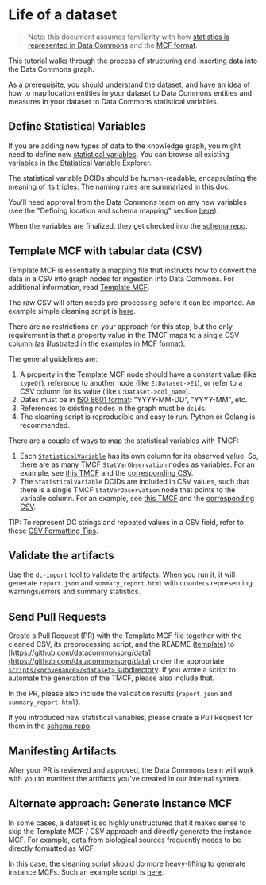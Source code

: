 # Life of a dataset

> Note: this document assumes familiarity with how [statistics is represented in
> Data Commons](representing_statistics.md) and the [MCF format](mcf_format.md).

This tutorial walks through the process of structuring and inserting data into
the Data Commons graph.

As a prerequisite, you should understand the dataset, and have an idea of how
to map location entities in your dataset to Data Commons entities and measures
in your dataset to Data Commons statistical variables.

## Define Statistical Variables

If you are adding new types of data to the knowledge graph, you might need to
define new [statistical variables](representing_statistics.md). You can browse
all existing variables in the [Statistical Variable
Explorer](https://datacommons.org/tools/statvar).

The statistical variable DCIDs should be human-readable, encapsulating the
meaning of its triples.  The naming rules are summarized in [this
doc](https://docs.google.com/document/d/1YtmQu_gOXENt4W2lmlK-8Mtnw_XB3kZlLBjSN-gT0oE/preview#bookmark=kix.bdksa8hbv3si).

You'll need approval from the Data Commons team on any new variables (see the 
"Defining location and schema mapping" section 
[here](https://github.com/datacommonsorg/data/blob/master/docs/README.md)). 

When the variables are finalized, they get checked into the [schema 
repo](https://github.com/datacommonsorg/schema/tree/main/stat_vars).

## Template MCF with tabular data (CSV)

Template MCF is essentially a mapping file that instructs how to convert the
data in a CSV into graph nodes for ingestion into Data Commons.  For additional
information, read [Template
MCF](https://github.com/datacommonsorg/data/blob/master/docs/mcf_format.md#template-mcf).

The raw CSV will often needs pre-processing before it can be imported.  An
example simple cleaning script is
[here](https://github.com/datacommonsorg/data/blob/master/scripts/covid_tracking_project/historic_state_data/preprocess_csv.py).

There are no restrictions on your approach for this step, but the only
requirement is that a property value in the TMCF maps to a single CSV column (as
illustrated in the examples in [MCF format](mcf_format.md)).

The general guidelines are:

1. A property in the Template MCF node should have a constant value (like `typeOf`), reference to another node (like `E:Dataset->E1`), or refer to a CSV column for its value (like `C:Dataset->col_name`).
1. Dates must be in [ISO 8601 format](https://www.w3.org/TR/NOTE-datetime): "YYYY-MM-DD", "YYYY-MM", etc.
1. References to existing nodes in the graph must be `dcid`s.
1. The cleaning script is reproducible and easy to run. Python or Golang is recommended.

There are a couple of ways to map the statistical variables with TMCF:

1. Each
   [`StatisticalVariable`](https://datacommons.org/browser/StatisticalVariable)
   has its own column for its observed value.  So, there are as many TMCF
   `StatVarObservation` nodes as variables. For an example, see [this
   TMCF](https://github.com/datacommonsorg/data/blob/master/scripts/covid_tracking_project/historic_state_data/test_expected_tmcf.tmcf)
   and the [corresponding CSV](https://github.com/datacommonsorg/data/blob/master/scripts/covid_tracking_project/historic_state_data/test_csv.csv).
1. The `StatisticalVariable` DCIDs are included in CSV values, such that there
   is a single TMCF `StatVarObservation` node that points to the variable
   column. For an example, see [this TMCF](https://github.com/datacommonsorg/data/blob/master/scripts/india_census/primary_census_abstract_data/IndiaCensus2011_Primary_Abstract_Data.tmcf)
   and the [corresponding CSV](https://github.com/datacommonsorg/data/blob/master/scripts/india_census/primary_census_abstract_data/IndiaCensus2011_Primary_Abstract_Data.csv).

TIP: To represent DC strings and repeated values in a CSV field, refer to these
[CSV Formatting Tips](formatting_tips.md).

## Validate the artifacts

Use the [`dc-import`](https://github.com/datacommonsorg/import#using-import-tool) tool to validate the artifacts. When you run it, it will generate `report.json` and `summary_report.html` with counters representing warnings/errors and summary statistics.

## Send Pull Requests

Create a Pull Request (PR) with the Template MCF file together with the cleaned CSV, its preprocessing script, and the README ([template](https://github.com/datacommonsorg/data/tree/master/scripts/example_provenance/example_dataset)) to [https://github.com/datacommonsorg/data](https://github.com/datacommonsorg/data) under the appropriate [`scripts/<provenance>/<dataset>` subdirectory](https://github.com/datacommonsorg/data/tree/master/scripts/india_census/primary_census_abstract_data). If you wrote a script to automate the generation of the TMCF, please also include that.

In the PR, please also include the validation results (`report.json` and `summary_report.html`).

If you introduced new statistical variables, please create a Pull Request for them in the [schema repo](https://github.com/datacommonsorg/schema).

## Manifesting Artifacts

After your PR is reviewed and approved, the Data Commons team will work with you to manifest the artifacts you've created in our internal system.

## Alternate approach: Generate Instance MCF

In some cases, a dataset is so highly unstructured that it makes sense to skip
the Template MCF / CSV approach and directly generate the instance MCF. For
example, data from biological sources frequently needs to be directly formatted
as MCF.

In this case, the cleaning script should do more heavy-lifting to generate
instance MCFs.  Such an example script is
[here](https://github.com/datacommonsorg/data/tree/master/scripts/biomedical/proteinInteractionMINT).
